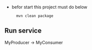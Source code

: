 
* befor start this project must do below 

        mvn clean package 


Run service         
-----

 MyProducer -> MyConsumer         
        